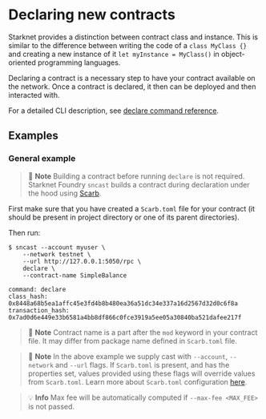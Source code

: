 # Declaring new contracts

Starknet provides a distinction between contract class and instance. This is similar to the difference between writing the code of a `class MyClass {}` and creating a new instance of it `let myInstance = MyClass()` in object-oriented programming languages.

Declaring a contract is a necessary step to have your contract available on the network. Once a contract is declared, it then can be deployed and then interacted with.

For a detailed CLI description, see [declare command reference](../appendix/cast/declare.md).

## Examples

### General example

> 📝 **Note**
> Building a contract before running `declare` is not required. Starknet Foundry `sncast` builds a contract during declaration under the hood using [Scarb](https://docs.swmansion.com/scarb).

First make sure that you have created a `Scarb.toml` file for your contract (it should be present in project directory or one of its parent directories).

Then run:

```shell
$ sncast --account myuser \
    --network testnet \
    --url http://127.0.0.1:5050/rpc \ 
    declare \
    --contract-name SimpleBalance

command: declare
class_hash: 0x8448a68b5ea1affc45e3fd4b8b480ea36a51dc34e337a16d2567d32d0c6f8a
transaction_hash: 0x7ad0d6e449e33b6581a4bb8df866c0fce3919a5ee05a30840ba521dafee217f
```

> 📝 **Note**
> Contract name is a part after the `mod` keyword in your contract file. It may differ from package name defined in `Scarb.toml` file.

> 📝 **Note**
> In the above example we supply cast with `--account`, `--network` and `--url` flags. If `Scarb.toml` is present, and has
> the properties set, values provided using these flags will override values from `Scarb.toml`. Learn more about `Scarb.toml`
> configuration [here](../projects/configuration.md#cast).

> 💡 **Info**
> Max fee will be automatically computed if `--max-fee <MAX_FEE>` is not passed.
